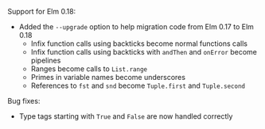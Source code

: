 Support for Elm 0.18:
- Added the `--upgrade` option to help migration code from Elm 0.17 to Elm 0.18
  - Infix function calls using backticks become normal functions calls
  - Infix function calls using backticks with `andThen` and `onError` become pipelines
  - Ranges become calls to `List.range`
  - Primes in variable names become underscores
  - References to `fst` and `snd` become `Tuple.first` and `Tuple.second`

Bug fixes:
- Type tags starting with `True` and `False` are now handled correctly
